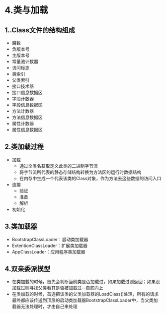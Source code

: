 # 4.类与加载

## 1..Class文件的结构组成

* 魔数
* 负版本号
* 主版本号
* 常量池计数器
* 访问标志
* 类索引
* 父类索引
* 接口技术器
* 接口信息数据区
* 字段计数器
* 字段信息数据区
* 方法计数器
* 方法信息数据区
* 属性计数器
* 属性信息数据区

## 2.类加载过程

* 加载
  * 通过全类名获取定义此类的二进制字节流
  * 将字节流所代表的静态存储结构转换为方法区的运行时数据结构
  * 在内存中生成一个代表该类的Class对象，作为方法去这些数据的访问入口
* 连接
  * 验证
  * 准备
  * 解析
* 初始化

## 3.类加载器

* BootstrapClassLoader：启动类加载器
* ExtentionClassLoader：扩展类加载器
* AppClassLoader：应用程序类加载器

## 4.双亲委派模型

* 在类加载的时候，首先会判断当前类是否加载过，如果加载过则返回；如果没加载过则寻找父类看其是否被加载过--自底向上
* 在类加载的时候，首选把该类的父类加载器的LoadClass()处理，所有的请求最终都应该传送到顶层的启动类加载器BootstrapClassLoader中，当父类加载器无法处理时，才由自己来处理

